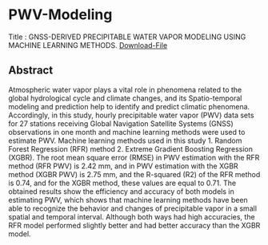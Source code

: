 # PWV-Modeling
Title : GNSS-DERIVED PRECIPITABLE WATER VAPOR MODELING USING MACHINE LEARNING METHODS. [Download-File](https://isprs-annals.copernicus.org/articles/X-4-W1-2022/307/2023/isprs-annals-X-4-W1-2022-307-2023.pdf)
## Abstract
Atmospheric water vapor plays a vital role in phenomena related to the global hydrological cycle and climate changes, and its Spatio-temporal modeling and prediction help to identify and predict climatic phenomena. Accordingly, in this study, hourly precipitable water vapor (PWV) data sets for 27 stations receiving Global Navigation Satellite Systems (GNSS) observations in one month and machine learning methods were used to estimate PWV. Machine learning methods used in this study 1. Random Forest Regression (RFR) method 2. Extreme Gradient Boosting Regression (XGBR). The root mean square error (RMSE) in PWV estimation with the RFR method (RFR PWV) is 2.42 mm, and in PWV estimation with the XGBR method (XGBR PWV) is 2.75 mm, and the R-squared (R2) of the RFR method is 0.74, and for the XGBR method, these values are equal to 0.71. The obtained results show the efficiency and accuracy of both models in estimating PWV, which shows that machine learning methods have been able to recognize the behavior and changes of precipitable vapor in a small spatial and temporal interval. Although both ways had high accuracies, the RFR model performed slightly better and had better accuracy than the XGBR model.
